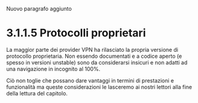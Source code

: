 Nuovo paragrafo aggiunto

# 3.1.1.5 Protocolli proprietari

La maggior parte dei provider VPN ha rilasciato la propria versione di protocollo proprietaria. Non essendo documentati e a codice aperto (e spesso in versioni unstable) sono da considerarsi insicuri e non adatti ad una navigazione in incognito al 100%.

Ciò non toglie che possano dare vantaggi in termini di prestazioni e funzionalità ma queste considerazioni le lasceremo ai nostri lettori alla fine della lettura del capitolo.
